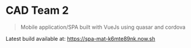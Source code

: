# CAD Team 2

> Mobile application/SPA built with VueJs using quasar and cordova

Latest build available at: <https://spa-mat-k6mte89nk.now.sh>
